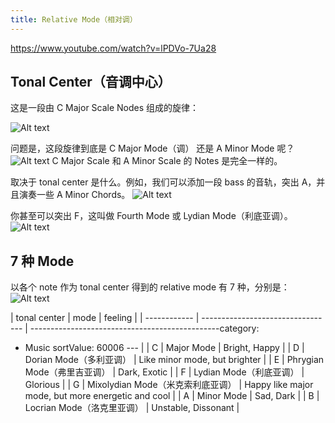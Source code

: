 ```yaml
---
title: Relative Mode（相对调）
---
```


https://www.youtube.com/watch?v=lPDVo-7Ua28

## Tonal Center（音调中心）

这是一段由 C Major Scale Nodes 组成的旋律：

![Alt text](image.png)

问题是，这段旋律到底是 C Major Mode（调） 还是 A Minor Mode 呢？
![Alt text](image-1.png)
C Major Scale 和 A Minor Scale 的 Notes 是完全一样的。

取决于 tonal center 是什么。例如，我们可以添加一段 bass 的音轨，突出 A，并且演奏一些 A Minor Chords。
![Alt text](image-2.png)

你甚至可以突出 F，这叫做 Fourth Mode 或 Lydian Mode（利底亚调）。
![Alt text](image-3.png)

## 7 种 Mode

以各个 note 作为 tonal center 得到的 relative mode 有 7 种，分别是：
![Alt text](image-4.png)

| tonal center | mode                              | feeling                                            |
| ------------ | --------------------------------- | -----------------------------------------------category:
 - Music
sortValue: 60006
--- |
| C            | Major Mode                        | Bright, Happy                                      |
| D            | Dorian Mode（多利亚调）           | Like minor mode, but brighter                      |
| E            | Phrygian Mode（弗里吉亚调）       | Dark, Exotic                                       |
| F            | Lydian Mode（利底亚调）           | Glorious                                           |
| G            | Mixolydian Mode（米克索利底亚调） | Happy like major mode, but more energetic and cool |
| A            | Minor Mode                        | Sad, Dark                                          |
| B            | Locrian Mode（洛克里亚调）        | Unstable, Dissonant                                |
